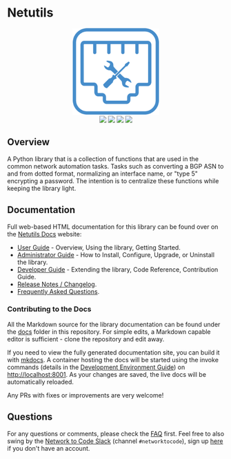 # Netutils

<p align="center">
  <img src="https://raw.githubusercontent.com/networktocode/netutils/develop/docs/images/icon-Netutils.png" class="logo" height="200px">
  <br>
  <a href="https://github.com/networktocode/netutils/actions"><img src="https://github.com/networktocode/netutils/actions/workflows/ci.yml/badge.svg?branch=main"></a>
  <a href="https://netutils.readthedocs.io/en/latest"><img src="https://readthedocs.org/projects/netutils/badge/"></a>
  <a href="https://pypi.org/project/netutils/"><img src="https://img.shields.io/pypi/v/netutils"></a>
  <a href="https://pypi.org/project/netutils/"><img src="https://img.shields.io/pypi/dm/netutils"></a>
  <br>
</p>

## Overview

A Python library that is a collection of functions that are used in the common network automation tasks. Tasks such as converting a BGP ASN to and from dotted format, normalizing an interface name, or "type 5" encrypting a password. The intention is to centralize these functions while keeping the library light.

## Documentation

Full web-based HTML documentation for this library can be found over on the [Netutils Docs](https://netutils.readthedocs.io) website:

- [User Guide](https://netutils.readthedocs.io/en/latest/user/lib_overview/) - Overview, Using the library, Getting Started.
- [Administrator Guide](https://netutils.readthedocs.io/en/latest/admin/install/) - How to Install, Configure, Upgrade, or Uninstall the library.
- [Developer Guide](https://netutils.readthedocs.io/en/latest/dev/contributing/) - Extending the library, Code Reference, Contribution Guide.
- [Release Notes / Changelog](https://netutils.readthedocs.io/en/latest/admin/release_notes/).
- [Frequently Asked Questions](https://netutils.readthedocs.io/en/latest/user/faq/).

### Contributing to the Docs

All the Markdown source for the library documentation can be found under the [docs](https://github.com/networktocode/netutils/tree/develop/docs) folder in this repository. For simple edits, a Markdown capable editor is sufficient - clone the repository and edit away.

If you need to view the fully generated documentation site, you can build it with [mkdocs](https://www.mkdocs.org/). A container hosting the docs will be started using the invoke commands (details in the [Development Environment Guide](https://netutils.readthedocs.io/en/latest/dev/dev_environment/#docker-development-environment)) on [http://localhost:8001](http://localhost:8001). As your changes are saved, the live docs will be automatically reloaded.

Any PRs with fixes or improvements are very welcome!

## Questions

For any questions or comments, please check the [FAQ](https://netutils.readthedocs.io/en/latest/user/faq/) first. Feel free to also swing by the [Network to Code Slack](https://networktocode.slack.com/) (channel `#networktocode`), sign up [here](http://slack.networktocode.com/) if you don't have an account.
